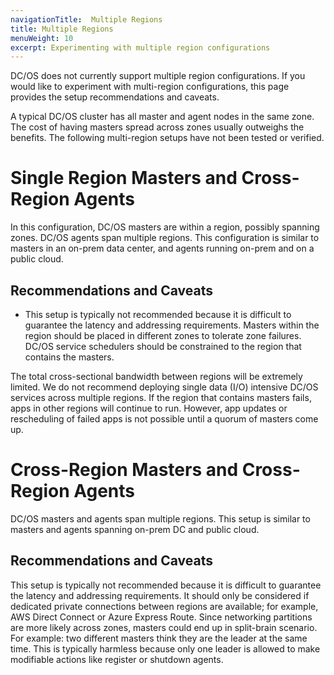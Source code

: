 ```yaml
---
navigationTitle:  Multiple Regions
title: Multiple Regions
menuWeight: 10
excerpt: Experimenting with multiple region configurations
---
```


DC/OS does not currently support multiple region configurations. If you would like to experiment with multi-region configurations, this page provides the setup recommendations and caveats.

A typical DC/OS cluster has all master and agent nodes in the same zone. The cost of having masters spread across zones usually outweighs the benefits. The following multi-region setups have not been tested or verified.

# Single Region Masters and Cross-Region Agents
In this configuration, DC/OS masters are within a region, possibly spanning zones. DC/OS agents span multiple regions. This configuration is similar to masters in an on-prem data center, and agents running on-prem and on a public cloud.

## Recommendations and Caveats

- This setup is typically not recommended because it is difficult to guarantee the latency and addressing requirements. Masters within the region should be placed in different zones to tolerate zone failures. DC/OS service schedulers should be constrained to the region that contains the masters.

The total cross-sectional bandwidth between regions will be extremely limited. We do not recommend deploying single data (I/O) intensive DC/OS services across multiple regions. If the region that contains masters fails, apps in other regions will continue to run. However, app updates or rescheduling of failed apps is not possible until a quorum of masters come up.

# Cross-Region Masters and Cross-Region Agents
DC/OS masters and agents span multiple regions. This setup is similar to masters and agents spanning on-prem DC and public cloud.

## Recommendations and Caveats

This setup is typically not recommended because it is difficult to guarantee the latency and addressing requirements. It should only be considered if dedicated private connections between regions are available; for example, AWS Direct Connect or Azure Express Route. Since networking partitions are more likely across zones, masters could end up in split-brain scenario. For example: two different masters think they are the leader at the same time. This is typically harmless because only one leader is allowed to make modifiable actions like register or shutdown agents.
